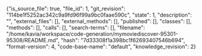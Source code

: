 {"is_source_file": true, "file_id": 1, "git_revision": "114be1f5252ac342c9a9fd96f99a9bc0faae590c", "state": 1, "description": "", "external_files": [], "external_methods": [], "published": [], "classes": [], "methods": [], "calls": [], "search-terms": [], "filename": "/home/kavia/workspace/code-generation/mymoviediscover-95301-95308/README.md", "hash": "7d33308f1a398bc1f62693407546b694", "format-version": 4, "code-base-name": "default", "knowledge_revision": 2}